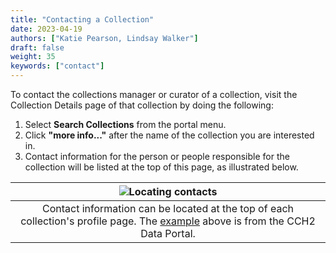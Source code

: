 ```yaml
---
title: "Contacting a Collection"
date: 2023-04-19
authors: ["Katie Pearson, Lindsay Walker"]
draft: false
weight: 35
keywords: ["contact"]
---
```


To contact the collections manager or curator of a collection, visit the Collection Details page of that collection by doing the following:
1. Select **Search Collections** from the portal menu.
2. Click **"more info..."** after the name of the collection you are interested in.
3. Contact information for the person or people responsible for the collection will be listed at the top of this page, as illustrated below.

| ![Locating contacts](/symbiota-docs/images/contactsexample.png) |
|:--:|
| Contact information can be located at the top of each collection's profile page. The [example](https://www.cch2.org/portal/collections/misc/collprofiles.php?collid=12) above is from the CCH2 Data Portal. |
